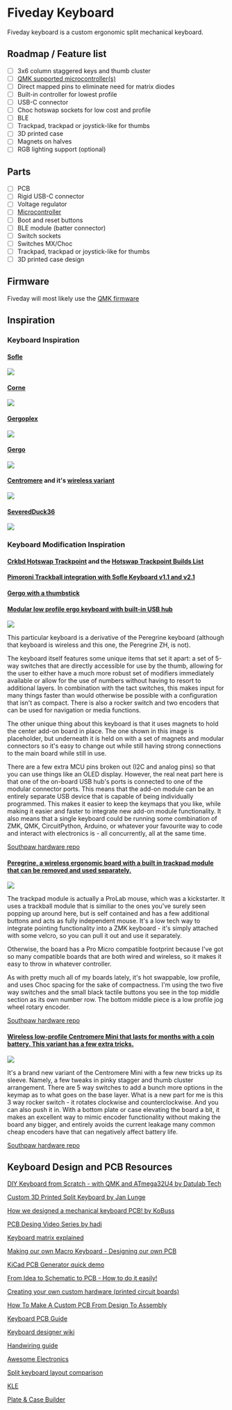 # Fiveday Keyboard 

Fiveday keyboard is a custom ergonomic split mechanical keyboard. 

## Roadmap / Feature list

- [ ] 3x6 column staggered keys and thumb cluster
- [ ] [QMK supported microcontroller(s)](https://beta.docs.qmk.fm/developing-qmk/c-development/compatible_microcontrollers) 
- [ ] Direct mapped pins to eliminate need for matrix diodes
- [ ] Built-in controller for lowest profile 
- [ ] USB-C connector
- [ ] Choc hotswap sockets for low cost and profile
- [ ] BLE 
- [ ] Trackpad, trackpad or joystick-like for thumbs 
- [ ] 3D printed case
- [ ] Magnets on halves
- [ ] RGB lighting support (optional)

## Parts 

- [ ] PCB
- [ ] Rigid USB-C connector
- [ ] Voltage regulator 
- [ ] [Microcontroller](https://beta.docs.qmk.fm/developing-qmk/c-development/compatible_microcontrollers) 
- [ ] Boot and reset buttons
- [ ] BLE module (batter connector)
- [ ] Switch sockets
- [ ] Switches MX/Choc
- [ ] Trackpad, trackpad or joystick-like for thumbs 
- [ ] 3D printed case design

## Firmware 

Fiveday will most likely use the [QMK firmware](https://qmk.fm/)


## Inspiration 

### Keyboard Inspiration

#### [Sofle](https://github.com/josefadamcik/SofleKeyboard)
![](images/soflev2.jpg)

#### [Corne](https://github.com/foostan/crkbd)
![](images/corne.jpg)

#### [Gergoplex](https://www.gboards.ca/product/gergoplex)
![](images/gergoplex.jpg)

#### [Gergo](https://www.gboards.ca/product/gergo)
![](images/gergo.jpg)

#### [Centromere](https://southpawdesign.net/products/centromere-group-buy?variant=31652176232508) and it's [wireless variant](https://southpawdesign.net/products/centromere-wireless-keyboard?variant=8868004724796)
![](images/centromere.jpg)

#### [SeveredDuck36](https://github.com/JW2586/SeveredDuck36)
![](images/severedduck.jpg)

### Keyboard Modification Inspiration

#### [Crkbd Hotswap Trackpoint](https://github.com/manna-harbour/crkbd/blob/master/trackpoint/readme.org) and the [Hotswap Trackpoint Builds List](https://github.com/manna-harbour/crkbd/issues/1)

#### [Pimoroni Trackball integration with Sofle Keyboard v1.1 and v2.1](https://github.com/foureight84/sofle-keyboard-pimoroni/blob/master/README.md)

#### [Gergo with a thumbstick](https://old.reddit.com/r/ErgoMechKeyboards/comments/h907fn/gergo_with_a_thumbstick_finally/)

#### [Modular low profile ergo keyboard with built-in USB hub](https://old.reddit.com/r/ErgoMechKeyboards/comments/ownjxm/modular_low_profile_ergo_keyboard_with_builtin/)
![](images/southpawhub.jpg)

This particular keyboard is a derivative of the Peregrine keyboard (although that keyboard is wireless and this one, the Peregrine ZH, is not).

The keyboard itself features some unique items that set it apart: a set of 5-way switches that are directly accessible for use by the thumb, allowing for the user to either have a much more robust set of modifiers immediately available or allow for the use of numbers without having to resort to additional layers. In combination with the tact switches, this makes input for many things faster than would otherwise be possible with a configuration that isn't as compact. There is also a rocker switch and two encoders that can be used for navigation or media functions.

The other unique thing about this keyboard is that it uses magnets to hold the center add-on board in place. The one shown in this image is placeholder, but underneath it is held on with a set of magnets and modular connectors so it's easy to change out while still having strong connections to the main board while still in use.

There are a few extra MCU pins broken out (I2C and analog pins) so that you can use things like an OLED display. However, the real neat part here is that one of the on-board USB hub's ports is connected to one of the modular connector ports. This means that the add-on module can be an entirely separate USB device that is capable of being individually programmed. This makes it easier to keep the keymaps that you like, while making it easier and faster to integrate new add-on module functionality. It also means that a single keyboard could be running some combination of ZMK, QMK, CircuitPython, Arduino, or whatever your favourite way to code and interact with electronics is - all concurrently, all at the same time.

[Southpaw hardware repo](https://github.com/spe2/southpaw_hardware)

#### [Peregrine, a wireless ergonomic board with a built in trackpad module that can be removed and used separately.](https://old.reddit.com/r/MechanicalKeyboards/comments/oiwj54/made_peregrine_a_wireless_ergonomic_board_with_a/)
![](images/southpawperegrine.jpg)

The trackpad module is actually a ProLab mouse, which was a kickstarter. It uses a trackball module that is similiar to the ones you've surely seen popping up around here, but is self contained and has a few additional buttons and acts as fully independent mouse. It's a low tech way to integrate pointing functionality into a ZMK keyboard - it's simply attached with some velcro, so you can pull it out and use it separately.

Otherwise, the board has a Pro Micro compatible footprint because I've got so many compatible boards that are both wired and wireless, so it makes it easy to throw in whatever controller.

As with pretty much all of my boards lately, it's hot swappable, low profile, and uses Choc spacing for the sake of compactness. I'm using the two five way switches and the small black tactile buttons you see in the top middle section as its own number row. The bottom middle piece is a low profile jog wheel rotary encoder.

[Southpaw hardware repo](https://github.com/spe2/southpaw_hardware)

#### [Wireless low-profile Centromere Mini that lasts for months with a coin battery. This variant has a few extra tricks. ](https://old.reddit.com/r/MechanicalKeyboards/comments/ogh8pc/wireless_lowprofile_centromere_mini_that_lasts/)
![](images/southpawcentrometremod.jpg)

It's a brand new variant of the Centromere Mini with a few new tricks up its sleeve. Namely, a few tweaks in pinky stagger and thumb cluster arrangement. There are 5 way switches to add a bunch more options in the keymap as to what goes on the base layer.
What is a new part for me is this 3 way rocker switch - it rotates clockwise and counterclockwise. And you can also push it in. With a bottom plate or case elevating the board a bit, it makes an excellent way to mimic encoder functionality without making the board any bigger, and entirely avoids the current leakage many common cheap encoders have that can negatively affect battery life.

[Southpaw hardware repo](https://github.com/spe2/southpaw_hardware)

## Keyboard Design and PCB Resources

[DIY Keyboard from Scratch - with QMK and ATmega32U4 by Datulab Tech](https://youtu.be/dpd4y-xZGN0)

[Custom 3D Printed Split Keyboard by Jan Lunge](https://youtu.be/WmjB4KrfuN0)

[How we designed a mechanical keyboard PCB! by KoBuss](https://youtu.be/ezk02GJ9iMs)

[PCB Desing Video Series by hadi](https://www.youtube.com/watch?v=BhFqkVggv8Q&list=PLbtY7JsOJDYkHNuTmBtGgaWv_qipKeL-u)

[Keyboard matrix explained](http://blog.komar.be/how-to-make-a-keyboard-the-matrix/)

[Making our own Macro Keyboard - Designing our own PCB](https://youtu.be/qcEJ3mDn-Nk)

[KiCad PCB Generator quick demo](https://youtu.be/58UxCL_o66E)

[From Idea to Schematic to PCB - How to do it easily!](https://youtu.be/35YuILUlfGs)

[Creating your own custom hardware (printed circuit boards)](https://youtu.be/9zU92H_CLVI)

[How To Make A Custom PCB From Design To Assembly](https://youtu.be/JCmg-18BxTU)

[Keyboard PCB Guide](https://github.com/ruiqimao/keyboard-pcb-guide)

[Keyboard designer wiki](https://wiki.ai03.com/)

[Handwiring guide](https://wiki.geekhack.org/index.php?title=Hard-Wiring_How-To)

[Awesome Electronics](https://github.com/kitspace/awesome-electronics)

[Split keyboard layout comparison](https://jhelvy.shinyapps.io/splitkbcompare/)

[KLE](http://www.keyboard-layout-editor.com/)

[Plate & Case Builder](http://builder.swillkb.com/)
